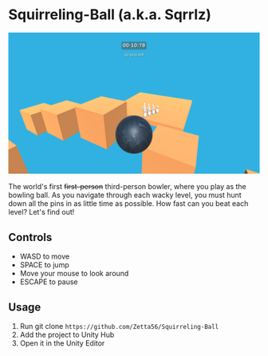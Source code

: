 # Squirreling-Ball (a.k.a. Sqrrlz)

![Gameplay](/docs/gameplay.PNG)

The world's first ~~first-person~~ third-person bowler, where you play as the bowling ball.
As you navigate through each wacky level, you must hunt down all the pins in as little time as possible.
How fast can you beat each level? Let's find out!

## Controls
- WASD to move
- SPACE to jump
- Move your mouse to look around
- ESCAPE to pause

## Usage
1. Run git clone `https://github.com/Zetta56/Squirreling-Ball`
2. Add the project to Unity Hub
3. Open it in the Unity Editor
